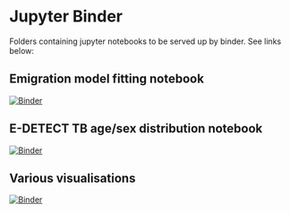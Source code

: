 # Jupyter Binder
Folders containing jupyter notebooks to be served up by binder. See links below: 
## Emigration model fitting notebook
[![Binder](https://mybinder.org/badge_logo.svg)](https://mybinder.org/v2/gh/JamesTruscott/JupyterBinder/main?labpath=EmigrationModel%2FEmigFitting.ipynb)
## E-DETECT TB age/sex distribution notebook
[![Binder](https://mybinder.org/badge_logo.svg)](https://mybinder.org/v2/gh/JamesTruscott/JupyterBinder/main?labpath=E-DETECT-TB%2FE_Detect_TB_Notes2.ipynb)
## Various visualisations
[![Binder](https://mybinder.org/badge_logo.svg)](https://mybinder.org/v2/gh/JamesTruscott/JupyterBinder.git/main?labpath=Visualisation%2Fvisualisation.ipynb)
